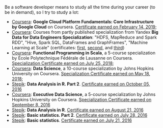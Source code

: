 Be a software developer means to study all the time during your career (to be in demand), so I try to study a lot:
* [Coursera](https://www.coursera.org): **Google Cloud Platform Fundamentals: Core Infrastructure by Google Cloud** on Coursera. [Certificate earned on February 14, 2019](https://www.coursera.org/account/accomplishments/certificate/R8U5M2LDYCRB);
* [Coursera](https://www.coursera.org): Courses from partly published specialization from Yandex **Big Data for Data Engineers Specialization**: "HDFS, MapReduce and Spark RDD",  "Hive, Spark SQL, DataFrames and GraphFrames", "Machine Learning at Scale" (certificates: [first](https://www.coursera.org/account/accomplishments/certificate/7L3SUHJYV2VL),  [second](https://www.coursera.org/account/accomplishments/certificate/R925KBPP6S45),
and [third](https://www.coursera.org/account/accomplishments/certificate/KBRVRRRATF3C))
* [Coursera](https://www.coursera.org): **Functional Programming in Scala**, a 5-course specialization by École Polytechnique Fédérale de Lausanne on Coursera. [Specialization Certificate earned on July 25, 2018](https://www.coursera.org/account/accomplishments/specialization/2PYDN5EWUMPH);
* [Coursera](https://www.coursera.org): **Data Science**, a 10-course specialization by Johns Hopkins University on Coursera. [Specialization Certificate earned on May 18, 2018](https://www.coursera.org/account/accomplishments/specialization/C58NNARFTFP4);
* [Stepik](https://stepik.org): **Data Analysis in R. Part 2**. [Certificate earned on October 05, 2016](https://stepik.org/cert/34420)
* [Coursera](https://www.coursera.org): **Executive Data Science**, a 5-course specialization by Johns Hopkins University on Coursera. [Specialization Certificate earned on September 8, 2016](https://www.coursera.org/account/accomplishments/specialization/VQ8VP4ZNSFAX)
* [Stepik](https://stepik.org): **Data Analysis in R**. [Certificate earned on August 21, 2016](https://stepik.org/cert/31713)
* [Stepik](https://stepik.org): **Basic statistics. Part 2**. [Certificate earned on July 28, 2016](https://stepik.org/cert/30222)
* [Stepik](https://stepik.org): **Basic statistics**. [Certificate earned on July 21, 2016](https://stepik.org/cert/29820)
